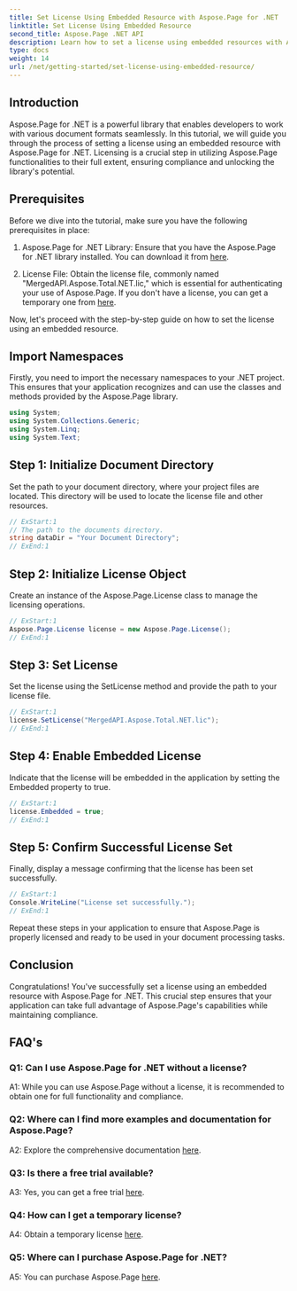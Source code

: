 ```yaml
---
title: Set License Using Embedded Resource with Aspose.Page for .NET
linktitle: Set License Using Embedded Resource
second_title: Aspose.Page .NET API
description: Learn how to set a license using embedded resources with Aspose.Page for .NET. Ensure compliance and unlock the full potential of document processing.
type: docs
weight: 14
url: /net/getting-started/set-license-using-embedded-resource/
---
```

## Introduction

Aspose.Page for .NET is a powerful library that enables developers to work with various document formats seamlessly. In this tutorial, we will guide you through the process of setting a license using an embedded resource with Aspose.Page for .NET. Licensing is a crucial step in utilizing Aspose.Page functionalities to their full extent, ensuring compliance and unlocking the library's potential.

## Prerequisites

Before we dive into the tutorial, make sure you have the following prerequisites in place:

1. Aspose.Page for .NET Library: Ensure that you have the Aspose.Page for .NET library installed. You can download it from [here](https://releases.aspose.com/page/net/).

2. License File: Obtain the license file, commonly named "MergedAPI.Aspose.Total.NET.lic," which is essential for authenticating your use of Aspose.Page. If you don't have a license, you can get a temporary one from [here](https://purchase.aspose.com/temporary-license/).

Now, let's proceed with the step-by-step guide on how to set the license using an embedded resource.

## Import Namespaces

Firstly, you need to import the necessary namespaces to your .NET project. This ensures that your application recognizes and can use the classes and methods provided by the Aspose.Page library.

```csharp
using System;
using System.Collections.Generic;
using System.Linq;
using System.Text;
```

## Step 1: Initialize Document Directory

Set the path to your document directory, where your project files are located. This directory will be used to locate the license file and other resources.

```csharp
// ExStart:1
// The path to the documents directory.
string dataDir = "Your Document Directory";
// ExEnd:1
```

## Step 2: Initialize License Object

Create an instance of the Aspose.Page.License class to manage the licensing operations.

```csharp
// ExStart:1
Aspose.Page.License license = new Aspose.Page.License();
// ExEnd:1
```

## Step 3: Set License

Set the license using the SetLicense method and provide the path to your license file.

```csharp
// ExStart:1
license.SetLicense("MergedAPI.Aspose.Total.NET.lic");
// ExEnd:1
```

## Step 4: Enable Embedded License

Indicate that the license will be embedded in the application by setting the Embedded property to true.

```csharp
// ExStart:1
license.Embedded = true;
// ExEnd:1
```

## Step 5: Confirm Successful License Set

Finally, display a message confirming that the license has been set successfully.

```csharp
// ExStart:1
Console.WriteLine("License set successfully.");
// ExEnd:1
```

Repeat these steps in your application to ensure that Aspose.Page is properly licensed and ready to be used in your document processing tasks.

## Conclusion

Congratulations! You've successfully set a license using an embedded resource with Aspose.Page for .NET. This crucial step ensures that your application can take full advantage of Aspose.Page's capabilities while maintaining compliance.

## FAQ's

### Q1: Can I use Aspose.Page for .NET without a license?

A1: While you can use Aspose.Page without a license, it is recommended to obtain one for full functionality and compliance.

### Q2: Where can I find more examples and documentation for Aspose.Page?

A2: Explore the comprehensive documentation [here](https://reference.aspose.com/page/net/).

### Q3: Is there a free trial available?

A3: Yes, you can get a free trial [here](https://releases.aspose.com/).

### Q4: How can I get a temporary license?

A4: Obtain a temporary license [here](https://purchase.aspose.com/temporary-license/).

### Q5: Where can I purchase Aspose.Page for .NET?

A5: You can purchase Aspose.Page [here](https://purchase.aspose.com/buy).
